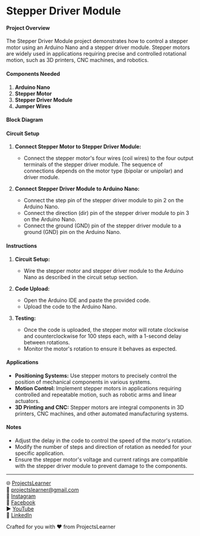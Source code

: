 # Stepper Driver Module

#### Project Overview

The Stepper Driver Module project demonstrates how to control a stepper motor using an Arduino Nano and a stepper driver module. Stepper motors are widely used in applications requiring precise and controlled rotational motion, such as 3D printers, CNC machines, and robotics.

#### Components Needed

1. **Arduino Nano**
2. **Stepper Motor**
3. **Stepper Driver Module**
4. **Jumper Wires**

#### Block Diagram


#### Circuit Setup

1. **Connect Stepper Motor to Stepper Driver Module:**
   - Connect the stepper motor's four wires (coil wires) to the four output terminals of the stepper driver module. The sequence of connections depends on the motor type (bipolar or unipolar) and driver module.
   
2. **Connect Stepper Driver Module to Arduino Nano:**
   - Connect the step pin of the stepper driver module to pin 2 on the Arduino Nano.
   - Connect the direction (dir) pin of the stepper driver module to pin 3 on the Arduino Nano.
   - Connect the ground (GND) pin of the stepper driver module to a ground (GND) pin on the Arduino Nano.

#### Instructions

1. **Circuit Setup:**
   - Wire the stepper motor and stepper driver module to the Arduino Nano as described in the circuit setup section.

2. **Code Upload:**
   - Open the Arduino IDE and paste the provided code.
   - Upload the code to the Arduino Nano.

3. **Testing:**
   - Once the code is uploaded, the stepper motor will rotate clockwise and counterclockwise for 100 steps each, with a 1-second delay between rotations.
   - Monitor the motor's rotation to ensure it behaves as expected.

#### Applications

- **Positioning Systems:** Use stepper motors to precisely control the position of mechanical components in various systems.
- **Motion Control:** Implement stepper motors in applications requiring controlled and repeatable motion, such as robotic arms and linear actuators.
- **3D Printing and CNC:** Stepper motors are integral components in 3D printers, CNC machines, and other automated manufacturing systems.

#### Notes

- Adjust the delay in the code to control the speed of the motor's rotation.
- Modify the number of steps and direction of rotation as needed for your specific application.
- Ensure the stepper motor's voltage and current ratings are compatible with the stepper driver module to prevent damage to the components.

---

🌐 [ProjectsLearner](https://projectslearner.com/learn/arduino-nano-stepper-driver-module)  
📧 [projectslearner@gmail.com](mailto:projectslearner@gmail.com)  
📸 [Instagram](https://www.instagram.com/projectslearner/)  
📘 [Facebook](https://www.facebook.com/projectslearner)  
▶️ [YouTube](https://www.youtube.com/@ProjectsLearner)  
📘 [LinkedIn](https://www.linkedin.com/in/projectslearner)  

Crafted for you with ❤️ from ProjectsLearner